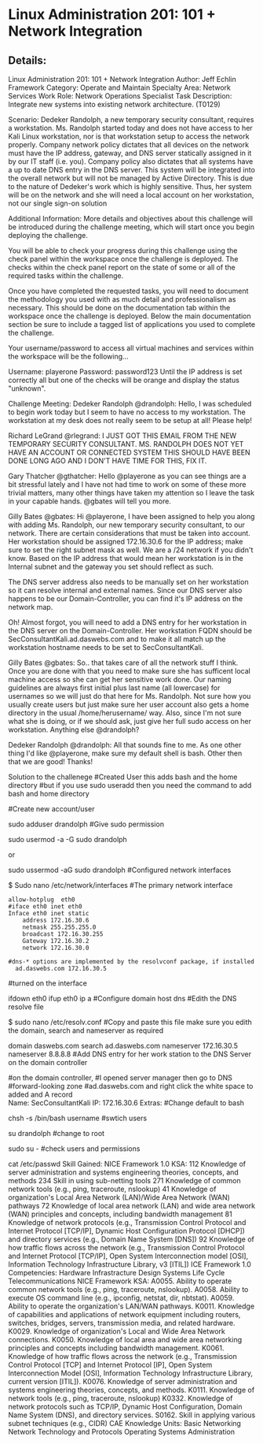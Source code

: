 # Linux Administration 201: 101 + Network Integration

Details:
-
Linux Administration 201: 101 + Network Integration
Author: Jeff Echlin
Framework Category: Operate and Maintain
Specialty Area: Network Services
Work Role: Network Operations Specialist
Task Description: Integrate new systems into existing network architecture. (T0129)

Scenario:
Dedeker Randolph, a new temporary security consultant, requires a workstation. Ms. Randolph started today and does not have access to her Kali Linux workstation, nor is that workstation setup to access the network properly. Company network policy dictates that all devices on the network must have the IP address, gateway, and DNS server statically assigned in it by our IT staff (i.e. you). Company policy also dictates that all systems have a up to date DNS entry in the DNS server. This system will be integrated into the overall network but will not be managed by Active Directory. This is due to the nature of Dedeker's work which is highly sensitive. Thus, her system will be on the network and she will need a local account on her workstation, not our single sign-on solution

Additional Information:
More details and objectives about this challenge will be introduced during the challenge meeting, which will start once you begin deploying the challenge.

You will be able to check your progress during this challenge using the check panel within the workspace once the challenge is deployed. The checks within the check panel report on the state of some or all of the required tasks within the challenge.

Once you have completed the requested tasks, you will need to document the methodology you used with as much detail and professionalism as necessary. This should be done on the documentation tab within the workspace once the challenge is deployed. Below the main documentation section be sure to include a tagged list of applications you used to complete the challenge.

Your username/password to access all virtual machines and services within the workspace will be the following...

Username: playerone
Password: password123
Until the IP address is set correctly all but one of the checks will be orange and display the status "unknown".

Challenge Meeting:
Dedeker Randolph @drandolph: Hello, I was scheduled to begin work today but I seem to have no access to my workstation. The workstation at my desk does not really seem to be setup at all! Please help!

Richard LeGrand @rlegrand: I JUST GOT THIS EMAIL FROM THE NEW TEMPORARY SECURITY CONSULTANT. MS. RANDOLPH DOES NOT YET HAVE AN ACCOUNT OR CONNECTED SYSTEM THIS SHOULD HAVE BEEN DONE LONG AGO AND I DON'T HAVE TIME FOR THIS, FIX IT.

Gary Thatcher @gthatcher: Hello @playerone as you can see things are a bit stressful lately and I have not had time to work on some of these more trivial matters, many other things have taken my attention so I leave the task in your capable hands. @gbates will tell you more.

Gilly Bates @gbates: Hi @playerone, I have been assigned to help you along with adding Ms. Randolph, our new temporary security consultant, to our network. There are certain considerations that must be taken into account. Her workstation should be assigned 172.16.30.6 for the IP address; make sure to set the right subnet mask as well. We are a /24 network if you didn't know. Based on the IP address that would mean her workstation is in the Internal subnet and the gateway you set should reflect as such.

The DNS server address also needs to be manually set on her workstation so it can resolve internal and external names. Since our DNS server also happens to be our Domain-Controller, you can find it's IP address on the network map.

Oh! Almost forgot, you will need to add a DNS entry for her workstation in the DNS server on the Domain-Controller. Her workstation FQDN should be SecConsultantKali.ad.daswebs.com and to make it all match up the workstation hostname needs to be set to SecConsultantKali.

Gilly Bates @gbates: So.. that takes care of all the network stuff I think. Once you are done with that you need to make sure she has sufficent local machine access so she can get her sensitive work done. Our naming guidelines are always first initial plus last name (all lowercase) for usernames so we will just do that here for Ms. Randolph. Not sure how you usually create users but just make sure her user account also gets a home directory in the usual /home/herusername/ way. Also, since I'm not sure what she is doing, or if we should ask, just give her full sudo access on her workstation. Anything else @drandolph?

Dedeker Randolph @drandolph: All that sounds fine to me. As one other thing I'd like @playerone, make sure my default shell is bash. Other then that we are good! Thanks!

Solution to the challenege
#Created User this adds bash and the home directory #but if you use sudo useradd then you need the command to add bash and home directory

#Create new account/user

sudo adduser drandolph
#Give sudo permission

sudo usermod -a -G sudo drandolph

or

sudo ussermod -aG sudo drandolph
#Configured network interfaces

$ Sudo nano  /etc/network/interfaces
#The primary network interface

	allow-hotplug  eth0
	#iface eth0 inet eth0
	Inface eth0 inet static
	    address 172.16.30.6
	    netmask 255.255.255.0
	    broadcast 172.16.30.255
	    Gateway 172.16.30.2
	    network 172.16.30.0

    #dns-* options are implemented by the resolvconf package, if installed
      ad.daswebs.com 172.16.30.5
#turned on the interface

ifdown eth0
ifup eth0
ip a
#Configure domain host dns #Edith the DNS resolve file

$ sudo nano /etc/resolv.conf
#Copy and paste this file make sure you edith the domain, search and nameserver as required

domain daswebs.com
search ad.daswebs.com
nameserver 172.16.30.5
nameserver 8.8.8.8
#Add DNS entry for her work station to the DNS Server on the domain controller

#on the domain controller,
  #I opened server manager then go to DNS
     #forward-looking zone
         #ad.daswebs.com and right click the white space to added and A record  
          Name: SecConsultantKali 
          IP: 172.16.30.6
Extras:
#Change default to bash

chsh -s /bin/bash username
#swtich users

su drandolph
#change to root

sudo su -
#check users and permissions

cat /etc/passwd
Skill Gained:
NICE Framework 1.0 KSA:
112 Knowledge of server administration and systems engineering theories, concepts, and methods
234 Skill in using sub-netting tools
271 Knowledge of common network tools (e.g., ping, traceroute, nslookup)
41 Knowledge of organization's Local Area Network (LAN)/Wide Area Network (WAN) pathways
72 Knowledge of local area network (LAN) and wide area network (WAN) principles and concepts, including bandwidth management
81 Knowledge of network protocols (e.g., Transmission Control Protocol and Internet Protocol [TCP/IP], Dynamic Host Configuration Protocol [DHCP]) and directory services (e.g., Domain Name System [DNS])
92 Knowledge of how traffic flows across the network (e.g., Transmission Control Protocol and Internet Protocol [TCP/IP], Open System Interconnection model [OSI], Information Technology Infrastructure Library, v3 [ITIL])
ICE Framework 1.0 Competencies:
Hardware
Infrastracture Design
Systems Life Cycle
Telecommunications
NICE Framework KSA:
A0055. Ability to operate common network tools (e.g., ping, traceroute, nslookup).
A0058. Ability to execute OS command line (e.g., ipconfig, netstat, dir, nbtstat).
A0059. Ability to operate the organization's LAN/WAN pathways.
K0011. Knowledge of capabilities and applications of network equipment including routers, switches, bridges, servers, transmission media, and related hardware.
K0029. Knowledge of organization's Local and Wide Area Network connections.
K0050. Knowledge of local area and wide area networking principles and concepts including bandwidth management.
K0061. Knowledge of how traffic flows across the network (e.g., Transmission Control Protocol [TCP] and Internet Protocol [IP], Open System Interconnection Model [OSI], Information Technology Infrastructure Library, current version [ITIL]).
K0076. Knowledge of server administration and systems engineering theories, concepts, and methods.
K0111. Knowledge of network tools (e.g., ping, traceroute, nslookup)
K0332. Knowledge of network protocols such as TCP/IP, Dynamic Host Configuration, Domain Name System (DNS), and directory services.
S0162. Skill in applying various subnet techniques (e.g., CIDR)
CAE Knowledge Units:
Basic Networking
Network Technology and Protocols
Operating Systems Administration
